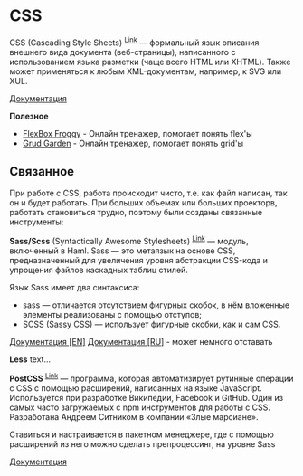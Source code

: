 # CSS

CSS (Cascading Style Sheets) <sup>[Link](https://руни.рф/index.php/CSS)</sup> — формальный язык описания внешнего вида документа (веб-страницы), написанного с использованием языка разметки (чаще всего HTML или XHTML). Также может применяться к любым XML-документам, например, к SVG или XUL.

[Документация](https://www.w3.org/TR/CSS/)

**Полезное**

- [FlexBox Froggy](https://flexboxfroggy.com/#ru) - Онлайн тренажер, помогает понять flex'ы
- [Grud Garden](https://cssgridgarden.com/#ru) - Онлайн тренажер, помогает понять grid'ы

## Связанное

При работе с CSS, работа происходит чисто, т.е. как файл написан, так он и будет работать. При больших объемах или больших проекторв, работать становиться трудно, поэтому были созданы связанные инструменты:

**Sass/Scss** (Syntactically Awesome Stylesheets) <sup>[Link](https://руни.рф/index.php/Sass)</sup> — модуль, включенный в Haml. Sass — это метаязык на основе CSS, предназначенный для увеличения уровня абстракции CSS-кода и упрощения файлов каскадных таблиц стилей.

Язык Sass имеет два синтаксиса:

- sass — отличается отсутствием фигурных скобок, в нём вложенные элементы реализованы с помощью отступов;
- SCSS (Sassy CSS) — использует фигурные скобки, как и сам CSS.

[Документация [EN]](https://sass-lang.com/documentation/)
[Документация [RU]](https://sass-lang.su/) - может немного отставать

**Less**
text...

**PostCSS** <sup>[Link](https://руни.рф/index.php/PostCSS)</sup> — программа, которая автоматизирует рутинные операции с CSS с помощью расширений, написанных на языке JavaScript. Используется при разработке Википедии, Facebook и GitHub. Один из самых часто загружаемых с npm инструментов для работы с CSS. Разработана Андреем Ситником в компании «Злые марсиане».

Ставиться и настраивается в пакетном менеджере, где с помощью расширений из него можно сделать препроцессинг, на уровне Sass

[Документация](https://postcss.org/docs/)
